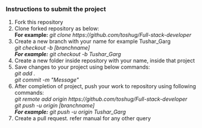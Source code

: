 <h3>Instructions to submit the project</h3>
<ol>
        <li>Fork this repository</li>
	<li>Clone forked repository as below:<br>
			<b>For example:</b>
		<i>git clone https://github.com/toshug/Full-stack-developer<br></i>
	</li>
	<li>Create a new branch with your name for example Tushar_Garg<br>
		<i>
		        git checkout -b [branchname]<br>
			<b>For example:</b> 
			git checkout -b Tushar_Garg<br>
		</i>
	</li>
	<li>Create a new folder inside repository with your name, inside that project</li>
	<li>Save changes to your project using below commands:<br>
		<i>
			git add . <br>
			git commit -m "Message" <br>
		</i>
	</li>
	<li>After completion of project, push your work to repository using following commands:<br>
		<i>
			git remote add origin https://github.com/toshug/Full-stack-developer <br>
			git push -u origin [branchname]<br>
			<b>For example:</b>
			git push -u origin Tushar_Garg<br>
		</i>
	</li>
        <li>Create a pull request. refer manual for any other query</li>
</ol>

